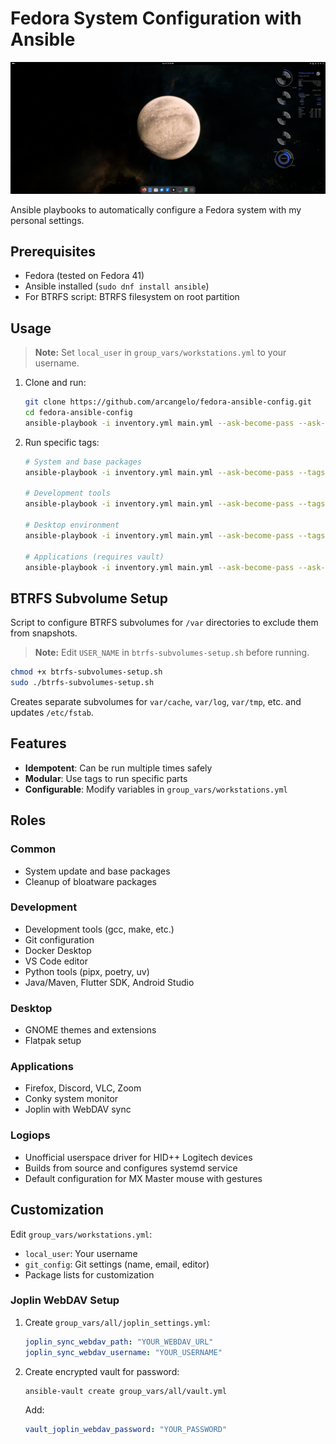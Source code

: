# Fedora System Configuration with Ansible

![Configured Desktop Preview](preview.png)

Ansible playbooks to automatically configure a Fedora system with my personal settings.

## Prerequisites

- Fedora (tested on Fedora 41)
- Ansible installed (`sudo dnf install ansible`)
- For BTRFS script: BTRFS filesystem on root partition

## Usage

> **Note:** Set `local_user` in `group_vars/workstations.yml` to your username.

1. Clone and run:
   ```bash
   git clone https://github.com/arcangelo/fedora-ansible-config.git
   cd fedora-ansible-config
   ansible-playbook -i inventory.yml main.yml --ask-become-pass --ask-vault-pass
   ```

2. Run specific tags:
   ```bash
   # System and base packages
   ansible-playbook -i inventory.yml main.yml --ask-become-pass --tags "system,base-packages"
   
   # Development tools
   ansible-playbook -i inventory.yml main.yml --ask-become-pass --tags "development"
   
   # Desktop environment
   ansible-playbook -i inventory.yml main.yml --ask-become-pass --tags "desktop"
   
   # Applications (requires vault)
   ansible-playbook -i inventory.yml main.yml --ask-become-pass --ask-vault-pass --tags "applications"
   ```

## BTRFS Subvolume Setup

Script to configure BTRFS subvolumes for `/var` directories to exclude them from snapshots.

> **Note:** Edit `USER_NAME` in `btrfs-subvolumes-setup.sh` before running.

```bash
chmod +x btrfs-subvolumes-setup.sh
sudo ./btrfs-subvolumes-setup.sh
```

Creates separate subvolumes for `var/cache`, `var/log`, `var/tmp`, etc. and updates `/etc/fstab`.

## Features

- **Idempotent**: Can be run multiple times safely
- **Modular**: Use tags to run specific parts
- **Configurable**: Modify variables in `group_vars/workstations.yml`

## Roles

### Common
- System update and base packages
- Cleanup of bloatware packages

### Development
- Development tools (gcc, make, etc.)
- Git configuration
- Docker Desktop
- VS Code editor
- Python tools (pipx, poetry, uv)
- Java/Maven, Flutter SDK, Android Studio

### Desktop
- GNOME themes and extensions
- Flatpak setup

### Applications
- Firefox, Discord, VLC, Zoom
- Conky system monitor
- Joplin with WebDAV sync

### Logiops
- Unofficial userspace driver for HID++ Logitech devices
- Builds from source and configures systemd service
- Default configuration for MX Master mouse with gestures

## Customization

Edit `group_vars/workstations.yml`:
- `local_user`: Your username
- `git_config`: Git settings (name, email, editor)
- Package lists for customization

### Joplin WebDAV Setup

1. Create `group_vars/all/joplin_settings.yml`:
   ```yaml
   joplin_sync_webdav_path: "YOUR_WEBDAV_URL"
   joplin_sync_webdav_username: "YOUR_USERNAME"
   ```

2. Create encrypted vault for password:
   ```bash
   ansible-vault create group_vars/all/vault.yml
   ```
   Add:
   ```yaml
   vault_joplin_webdav_password: "YOUR_PASSWORD"
   ``` 